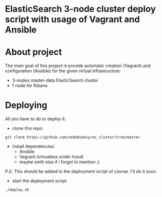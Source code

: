 # ElasticSearch 3-node cluster deploy script with usage of Vagrant and Ansible

# About project

The main goal of this project is provide automatic creation (Vagrant) and configuration (Ansible) for the given virtual infrastructure:

- 3-nodes master-data ElasticSearch cluster 
- 1 node for Kibana


# Deploying

All you have to do to deploy it: 
- clone this repo:
```
git clone https://github.com/nedobudovy/es_cluster/tree/master
```
- install dependencies:
    - Ansible
    - Vagrant (virtualbox under hood)
    - maybe smth else if i forgot to mention :)

P.S. This should be added to the deployment script of course. I'll do it soon.

- start the deployment script
```
./deploy.sh
```


